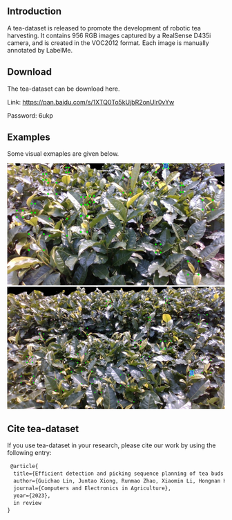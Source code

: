 ## Introduction
A tea-dataset is released to promote the development of robotic tea harvesting. It contains 956 RGB images captured by a RealSense D435i camera, and is created in the VOC2012 format. Each image is manually annotated by LabelMe.

## Download
The tea-dataset can be download here.

Link: https://pan.baidu.com/s/1XTQ0To5kUjbR2onUlr0vYw 

Password: 6ukp

## Examples
Some visual exmaples are given below.

<img src="assets/00.PNG" >

<img src="assets/01.PNG" >

## Cite tea-dataset
If you use tea-dataset in your research, please cite our work by using the following entry:

```latex
 @article{
  title={Efficient detection and picking sequence planning of tea buds in high-density canopy},
  author={Guichao Lin, Juntao Xiong, Runmao Zhao, Xiaomin Li, Hongnan Hu, Lixue Zhu, Rihong Zhang},
  journal={Computers and Electronics in Agriculture},
  year={2023},
  in review
}
```
